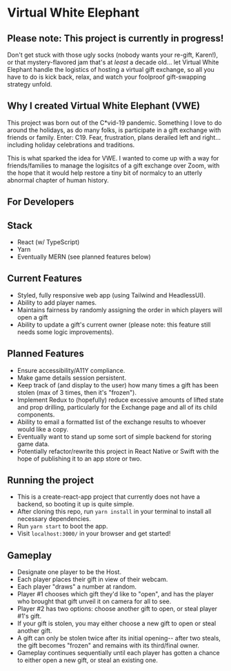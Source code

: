 # Virtual White Elephant

## Please note: This project is currently in progress!

Don't get stuck with those ugly socks (nobody wants your re-gift, Karen!), or that mystery-flavored jam that's at _least_ a decade old... let Virtual White Elephant handle the logistics of hosting a virtual gift exchange, so all you have to do is kick back, relax, and watch your foolproof gift-swapping strategy unfold.

## Why I created Virtual White Elephant (VWE)
This project was born out of the C\*vid-19 pandemic. Something I love to do around the holidays, as do many folks, is participate in a gift exchange with friends or family. Enter: C19. Fear, frustration, plans derailed left and right... including holiday celebrations and traditions. 

This is what sparked the idea for VWE. I wanted to come up with a way for friends/families to manage the logisitcs of a gift exchange over Zoom, with the hope that it would help restore a tiny bit of normalcy to an utterly abnormal chapter of human history.

## For Developers

## Stack
- React (w/ TypeScript)
- Yarn
- Eventually MERN (see planned features below)

## Current Features
- Styled, fully responsive web app (using Tailwind and HeadlessUI).
- Ability to add player names.
- Maintains fairness by randomly assigning the order in which players will open a gift
- Ability to update a gift's current owner (please note: this feature still needs some logic improvements).

## Planned Features
- Ensure accessibility/A11Y compliance.
- Make game details session persistent.
- Keep track of (and display to the user) how many times a gift has been stolen (max of 3 times, then it's "frozen").
- Implement Redux to (hopefully) reduce excessive amounts of lifted state and prop drilling, particularly for the Exchange page and all of its child components.
- Ability to email a formatted list of the exchange results to whoever would like a copy.
- Eventually want to stand up some sort of simple backend for storing game data.
- Potentially refactor/rewrite this project in React Native or Swift with the hope of publishing it to an app store or two.

## Running the project
- This is a create-react-app project that currently does not have a backend, so booting it up is quite simple.
- After cloning this repo, run `yarn install` in your terminal to install all necessary dependencies.
- Run `yarn start` to boot the app.
- Visit `localhost:3000/` in your browser and get started!

## Gameplay

- Designate one player to be the Host.
- Each player places their gift in view of their webcam.
- Each player "draws" a number at random.
- Player #1 chooses which gift they'd like to "open", and has the player who brought that gift unveil it on camera for all to see.
- Player #2 has two options: choose another gift to open, or steal player #1's gift.
- If your gift is stolen, you may either choose a new gift to open or steal another gift.
- A gift can only be stolen twice after its initial opening-- after two steals, the gift becomes "frozen" and remains with its third/final owner.
- Gameplay continues sequentially until each player has gotten a chance to either open a new gift, or steal an existing one.
